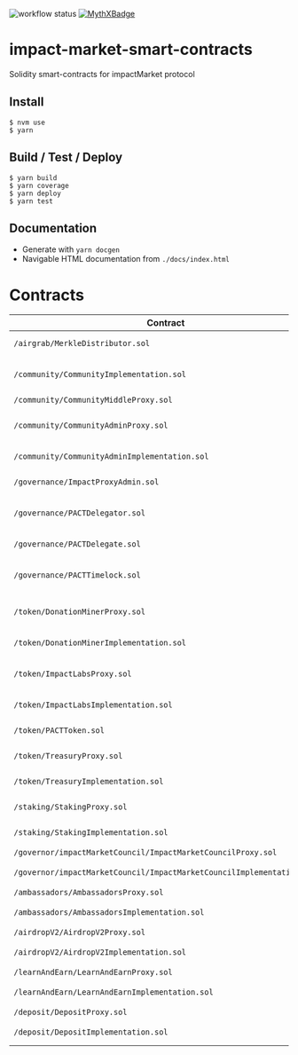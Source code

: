 ![workflow status](https://github.com/impactMarket/impact-market-smart-contracts/workflows/Build/badge.svg)
[![MythXBadge](https://badgen.net/https/api.mythx.io/v1/projects/0b74321a-7ca9-4979-a4d1-ab7211fcc1c3/badge/data?cache=300&icon=https://raw.githubusercontent.com/ConsenSys/mythx-github-badge/main/logo_white.svg)](https://docs.mythx.io/dashboard/github-badges)

# impact-market-smart-contracts

Solidity smart-contracts for impactMarket protocol

## Install

```
$ nvm use
$ yarn
``` 

## Build / Test / Deploy

```
$ yarn build
$ yarn coverage
$ yarn deploy
$ yarn test
```

## Documentation

* Generate with `yarn docgen`
* Navigable HTML documentation from `./docs/index.html`

# Contracts

| Contract                                                              | Purpose                                                                      | Address
|-----------------------------------------------------------------------|------------------------------------------------------------------------------|---------------------------------------------|
| `/airgrab/MerkleDistributor.sol`                                      | Merkle Distributor for the initial token airgrab                             | 0xd2b20e06C19e7b7E7E385b0F1386Cdde8C6dCd2B  |
| `/community/CommunityImplementation.sol`                              | A UBI community that is funded by Impact Labs which beneficiaries claim from | 0xEc94c60f17F7f262973f032965534D1137f1202c  |
| `/community/CommunityMiddleProxy.sol`                                 | CommunityMiddleProxy                                                         | 0xe8037e4ceEd80EC6D02f482a5A35E0011245FCDC  |
| `/community/CommunityAdminProxy.sol`                                  | Proxy contract that orchestrates creation of new Communities                 | 0xd61c407c3A00dFD8C355973f7a14c55ebaFDf6F9  |
| `/community/CommunityAdminImplementation.sol`                         | Implementation for the CommunityAdminProxy                                   | 0xFD63395526ef820C5E2A379a36cD578E419b1a71  |
| `/governance/ImpactProxyAdmin.sol`                                    | Contract that is in charge of all the proxies                                | 0xFC641CE792c242EACcD545B7bee2028f187f61EC  |
| `/governance/PACTDelegator.sol`                                       | Proxy contract that manages creation, execution, cancellation of proposals   | 0x8f8BB984e652Cb8D0aa7C9D6712Ec2020EB1BAb4  |
| `/governance/PACTDelegate.sol`                                        | Implementation for the PACTDelegate                                          | 0xAeEd98C1c5C268C3E23672166Ea0Bde908C90624  |
| `/governance/PACTTimelock.sol`                                        | Timelock that marshalls the execution of governance proposals                | 0xca3171A5FCda4D840Aa375E907b7A1162aDA9379  |
| `/token/DonationMinerProxy.sol`                                       | Proxy vesting contract for non-airgrab distribution of tokens                | 0x1C51657af2ceBA3D5492bA0c5A17E562F7ba6593  |
| `/token/DonationMinerImplementation.sol`                              | Implementation for DonationMinerImplementation                               | 0x140a654F9BF6Fe736F6e69Ae81377606c43214dF  |
| `/token/ImpactLabsProxy.sol`                                          | Vesting contract for ImpactLabs distribution of tokens                       | 0x767DA1d208DDA5bc517dcd4ba2A83591D68A5535  |
| `/token/ImpactLabsImplementation.sol`                                 | Implementation for ImpactLabsProxy                                           | 0x194f6811Ac5F2FaC8c02eAfBd70567c8597C1B69  |
| `/token/PACTToken.sol`                                                | The Impact Markets cERC-20 token contract                                    | 0x46c9757C5497c5B1f2eb73aE79b6B67D119B0B58  |
| `/token/TreasuryProxy.sol`                                            | Contract that manages the funds                                              | 0xa302dd52a4a85e6778E6A64A0E5EB0e8C76463d6  |
| `/token/TreasuryImplementation.sol`                                   | Implementation for TreasuryProxy                                             | 0x5095C3DC6d89151f79433D84e596fD75EEFa10BB  |
| `/staking/StakingProxy.sol`                                           | Contract that manages the staking                                            | 0x1751e740379FC08b7f0eF6d49183fc0931Bd8179  |
| `/staking/StakingImplementation.sol`                                  | Implementation for StakingProxy                                              | 0x6e6b29711A6544cf928708EE0FAA1021FC0DBbEc  |
| `/governor/impactMarketCouncil/ImpactMarketCouncilProxy.sol`          | ImpactMarketCouncilProxy                                                     | 0xF2CA11DA5c3668DD48774f3Ce8ac09aFDc24aF3E  |
| `/governor/impactMarketCouncil/ImpactMarketCouncilImplementation.sol` | Implementation for ImpactMarketCouncilProxy                                  | 0x05483De7fE073DdB6f1Dddd7661d4136Af8Af99a  |
| `/ambassadors/AmbassadorsProxy.sol`                                   | AmbassadorsProxy                                                             | 0x25f58d8C2522dC7E0C53cF8163C837De2415Ba51  |
| `/ambassadors/AmbassadorsImplementation.sol`                          | Implementation for AmbassadorsProxy                                          | 0x3d150B0f44DaE282D4E5751DD7B8ABE297CD0d49  |
| `/airdropV2/AirdropV2Proxy.sol`                                       | AirdropV2Proxy                                                               | 0x482E748D452e6ECD86D58E597B673C5E653dAbe9  |
| `/airdropV2/AirdropV2Implementation.sol`                              | Implementation for AirdropV2Proxy                                            | 0x72b957fb8F6F25cA6d0a49b0Eb49771Ee16757E6  |
| `/learnAndEarn/LearnAndEarnProxy.sol`                                 | LearnAndEarnProxy                                                            | 0x496F7De1420ad52659e257C7Aa3f79a995274dbc  |
| `/learnAndEarn/LearnAndEarnImplementation.sol`                        | Implementation for LearnAndEarnProxy                                         | 0xF01a6816902eC89D8adb9cbD85f4b995756bcF4A  |
| `/deposit/DepositProxy.sol`                                           | DepositProxy                                                                 | 0xF9163f95DF91ad103659cb7C8936Aceb63c7E410  |
| `/deposit/DepositImplementation.sol`                                  | Implementation for DepositProxy                                              | 0x0A547bdE3FB47Bd59A78B0A285dB07C3Fce8b8B6  |
